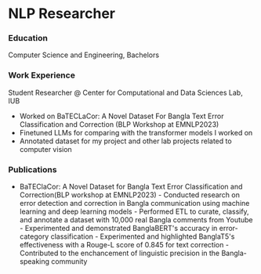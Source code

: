 # NLP Researcher

### Education
Computer Science and Engineering, Bachelors


### Work Experience
Student Researcher @ Center for Computational and Data Sciences Lab, IUB
- Worked on BaTECLaCor: A Novel Dataset For Bangla Text Error Classification and Correction (BLP Workshop at EMNLP2023)
- Finetuned LLMs for comparing with the transformer models I worked on
- Annotated dataset for my project and other lab projects related to computer vision

### Publications
- BaTEClaCor: A Novel Dataset for Bangla Text Error Classification and Correction(BLP workshop at EMNLP2023)
      - Conducted research on error detection and correction in Bangla communication using machine learning and deep learning models
      - Performed ETL to curate, classify, and annotate a dataset with 10,000 real Bangla comments from Youtube
      - Experimented and demonstrated BanglaBERT's accuracy in error-category classification
      - Experimented and highlighted BanglaT5's effectiveness with a Rouge-L score of 0.845 for text correction
      - Contributed to the enchancement of linguistic precision in the Bangla-speaking community
